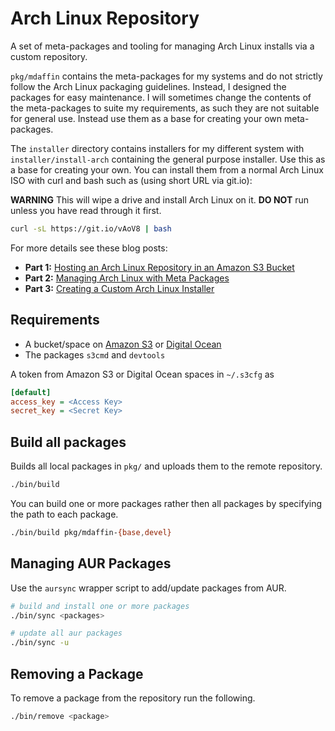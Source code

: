 # Arch Linux Repository

A set of meta-packages and tooling for managing Arch Linux installs via a custom
repository.

`pkg/mdaffin` contains the meta-packages for my systems and do not strictly
follow the Arch Linux packaging guidelines. Instead, I designed the packages
for easy maintenance. I will sometimes change the contents of the meta-packages
to suite my requirements, as such they are not suitable for general use.
Instead use them as a base for creating your own meta-packages.

The `installer` directory contains installers for my different system with
`installer/install-arch` containing the general purpose installer. Use this as
a base for creating your own. You can install them from a normal Arch Linux ISO
with curl and bash such as (using short URL via git.io):

**WARNING** This will wipe a drive and install Arch Linux on it. **DO NOT** run
unless you have read through it first.

```bash
curl -sL https://git.io/vAoV8 | bash
```

For more details see these blog posts:

- **Part 1:** [Hosting an Arch Linux Repository in an Amazon S3 Bucket]
- **Part 2:** [Managing Arch Linux with Meta Packages]
- **Part 3:** [Creating a Custom Arch Linux Installer]

[hosting an arch linux repository in an amazon s3 bucket]: https://disconnected.systems/blog/archlinux-repo-in-aws-bucket
[managing arch linux with meta packages]: https://disconnected.systems/blog/archlinux-meta-packages
[creating a custom arch linux installer]: https://disconnected.systems/blog/archlinux-installer

## Requirements

- A bucket/space on [Amazon S3] or [Digital Ocean]
- The packages `s3cmd` and `devtools`

A token from Amazon S3 or Digital Ocean spaces in `~/.s3cfg` as

```ini
[default]
access_key = <Access Key>
secret_key = <Secret Key>
```

[amazon s3]: https://aws.amazon.com/s3/
[digital ocean]: https://m.do.co/c/8fba3fc95fef

## Build all packages

Builds all local packages in `pkg/` and uploads them to the remote repository.

```bash
./bin/build
```

You can build one or more packages rather then all packages by specifying the
path to each package.

```bash
./bin/build pkg/mdaffin-{base,devel}
```

## Managing AUR Packages

Use the `aursync` wrapper script to add/update packages from AUR.

```bash
# build and install one or more packages
./bin/sync <packages>

# update all aur packages
./bin/sync -u
```

## Removing a Package

To remove a package from the repository run the following.

```bash
./bin/remove <package>
```

